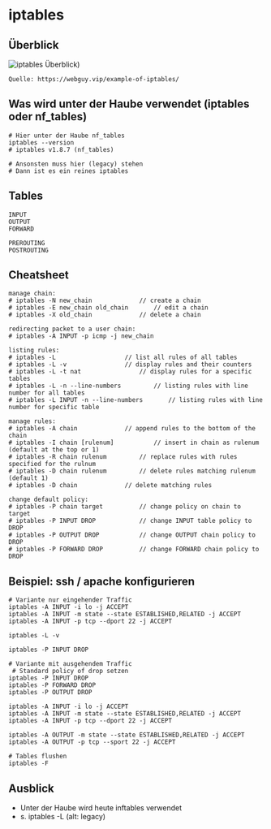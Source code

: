 # iptables 

## Überblick

![iptables Überblick](https://webguy.vip/wp-content/uploads/2021/07/IPTABLES.jpg))

```
Quelle: https://webguy.vip/example-of-iptables/
```

## Was wird unter der Haube verwendet (iptables oder nf_tables) 

```
# Hier unter der Haube nf_tables 
iptables --version 
# iptables v1.8.7 (nf_tables)

# Ansonsten muss hier (legacy) stehen 
# Dann ist es ein reines iptables 
```


## Tables 

```
INPUT 
OUTPUT 
FORWARD 

PREROUTING 
POSTROUTING 

```

## Cheatsheet 

```
manage chain:
# iptables -N new_chain				// create a chain
# iptables -E new_chain old_chain  		// edit a chain
# iptables -X old_chain				// delete a chain

redirecting packet to a user chain:
# iptables -A INPUT -p icmp -j new_chain

listing rules:
# iptables -L					// list all rules of all tables
# iptables -L -v				// display rules and their counters
# iptables -L -t nat				// display rules for a specific tables
# iptables -L -n --line-numbers			// listing rules with line number for all tables
# iptables -L INPUT -n --line-numbers		// listing rules with line number for specific table

manage rules:
# iptables -A chain				// append rules to the bottom of the chain
# iptables -I chain [rulenum]			// insert in chain as rulenum (default at the top or 1)
# iptables -R chain rulenum			// replace rules with rules specified for the rulnum
# iptables -D chain	rulenum			// delete rules matching rulenum (default 1)
# iptables -D chain				// delete matching rules

change default policy:
# iptables -P chain target			// change policy on chain to target
# iptables -P INPUT DROP			// change INPUT table policy to DROP
# iptables -P OUTPUT DROP			// change OUTPUT chain policy to DROP
# iptables -P FORWARD DROP			// change FORWARD chain policy to DROP
```

## Beispiel: ssh / apache konfigurieren

```
# Variante nur eingehender Traffic 
iptables -A INPUT -i lo -j ACCEPT
iptables -A INPUT -m state --state ESTABLISHED,RELATED -j ACCEPT
iptables -A INPUT -p tcp --dport 22 -j ACCEPT

iptables -L -v

iptables -P INPUT DROP
```



```
# Variante mit ausgehendem Traffic 
 # Standard policy of drop setzen 
iptables -P INPUT DROP
iptables -P FORWARD DROP
iptables -P OUTPUT DROP 

iptables -A INPUT -i lo -j ACCEPT
iptables -A INPUT -m state --state ESTABLISHED,RELATED -j ACCEPT
iptables -A INPUT -p tcp --dport 22 -j ACCEPT

iptables -A OUTPUT -m state --state ESTABLISHED,RELATED -j ACCEPT
iptables -A OUTPUT -p tcp --sport 22 -j ACCEPT
```

```
# Tables flushen
iptables -F
```


## Ausblick 

  * Unter der Haube wird heute inftables verwendet 
  * s. iptables -L (alt: legacy) 
